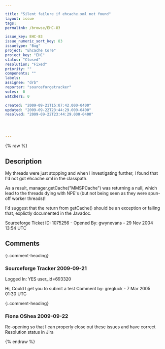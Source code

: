 ```yaml
---

title: "Silent failure if ehcache.xml not found"
layout: issue
tags: 
permalink: /browse/EHC-83

issue_key: EHC-83
issue_numeric_sort_key: 83
issuetype: "Bug"
project: "Ehcache Core"
project_key: "EHC"
status: "Closed"
resolution: "Fixed"
priority: ""
components: ""
labels: 
assignee: "drb"
reporter: "sourceforgetracker"
votes:  0
watchers: 0

created: "2009-09-21T15:07:42.000-0400"
updated: "2009-09-22T23:44:29.000-0400"
resolved: "2009-09-22T23:44:29.000-0400"




---
```


{% raw %}

## Description

<div markdown="1" class="description">

My threads were just stopping and when I investigating
further, I found that I'd not got ehcache.xml in the
classpath.  

  As a result, manager.getCache("MMSPCache")  was
returning a null, which lead to the threads dying with
NPE's (but not being seen as they were spun-off worker
threads)!

  I'd suggest that the return from getCache() should be
an exception or failing that, explictly documented in
the Javadoc.


Sourceforge Ticket ID: 1075256 - Opened By: gwynevans - 29 Nov 2004 13:54 UTC

</div>

## Comments


{:.comment-heading}
### **Sourceforge Tracker** <span class="date">2009-09-21</span>

<div markdown="1" class="comment">

Logged In: YES 
user\_id=693320

Hi, Could I get you to submit a test
Comment by: gregluck - 7 Mar 2005 01:30 UTC

</div>


{:.comment-heading}
### **Fiona OShea** <span class="date">2009-09-22</span>

<div markdown="1" class="comment">

Re-opening so that I can properly close out these issues and have correct Resolution status in Jira

</div>



{% endraw %}
